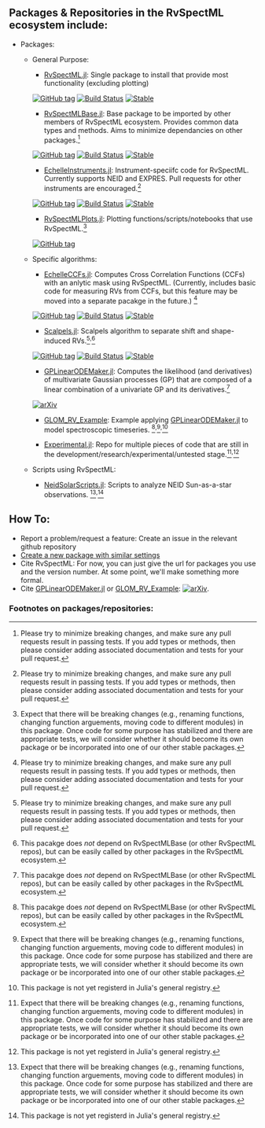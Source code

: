 ## Packages & Repositories in the RvSpectML ecosystem include:
- Packages:
   * General Purpose:
     - [RvSpectML.jl](https://github.com/eford/RvSpectML.jl):  Single package to install that provide most functionality (excluding plotting)
     
     [![GitHub tag](https://img.shields.io/github/tag/RvSpectML/RvSpectML.jl.svg)](https://GitHub.com/RvSpectML/RvSpectML.jl/tags/)
     [![Build Status](https://github.com/RvSpectML/RvSpectML.jl/workflows/CI/badge.svg)](https://github.com/RvSpectML/RvSpectML.jl/actions)
     [![Stable](https://img.shields.io/badge/docs-stable-blue.svg)](https://eford.github.io/RvSpectML.doc/) 
     
     - [RvSpectMLBase.jl](https://github.com/RvSpectML/RvSpectMLBase.jl): Base package to be imported by other members of RvSpectML ecosystem. Provides common data types and methods.  Aims to minimize dependancies on other packages.[^itend-stable]
     
     [![GitHub tag](https://img.shields.io/github/tag/RvSpectML/RvSpectMLBase.jl.svg)](https://GitHub.com/RvSpectML/RvSpectMLBase.jl/tags/)
     [![Build Status](https://github.com/RvSpectML/RvSpectMLBase.jl/workflows/CI/badge.svg)](https://github.com/RvSpectML/RvSpectMLBase.jl/actions)
     [![Stable](https://img.shields.io/badge/docs-stable-blue.svg)](https://RvSpectML.github.io/RvSpectMLBase.jl/stable) 
     
     - [EchelleInstruments.jl](https://github.com/RvSpectML/EchelleInstruments.jl): Instrument-speciifc code for RvSpectML.  Currently supports NEID and EXPRES.  Pull requests for other instruments are encouraged.[^itend-stable]
     
     [![GitHub tag](https://img.shields.io/github/tag/RvSpectML/EchelleInstruments.jl.svg)](https://GitHub.com/RvSpectML/EchelleInstruments.jl/tags/)
     [![Build Status](https://github.com/RvSpectML/EchelleInstruments.jl/workflows/CI/badge.svg)](https://github.com/RvSpectML/EchelleInstruments.jl/actions)
     [![Stable](https://img.shields.io/badge/docs-stable-blue.svg)](https://RvSpectML.github.io/EchelleInstruments.jl/stable)  
     
     - [RvSpectMLPlots.jl](https://github.com/RvSpectML/RvSpectMLPlots.jl):  Plotting functions/scripts/notebooks that use RvSpectML.[^research-is-hard]
     
     [![GitHub tag](https://img.shields.io/github/tag/RvSpectML/RvSpectMLPlots.jl.svg)](https://GitHub.com/RvSpectML/RvSpectMLPlots.jl/tags/)
     
  * Specific algorithms: 
     - [EchelleCCFs.jl](https://github.com/RvSpectML/EchelleCCFs.jl):  Computes Cross Correlation Functions (CCFs) with an anlytic mask using RvSpectML.  (Currently, includes basic code for measuring RVs from CCFs, but this feature may be moved into a separate pacakge in the future.)  [^itend-stable]
     
     [![GitHub tag](https://img.shields.io/github/tag/RvSpectML/EchelleCCFs.jl.svg)](https://GitHub.com/RvSpectML/EchelleCCFs.jl/tags/)
     [![Build Status](https://github.com/RvSpectML/EchelleCCFs.jl/workflows/CI/badge.svg)](https://github.com/RvSpectML/EchelleCCFs.jl/actions)
     [![Stable](https://img.shields.io/badge/docs-stable-blue.svg)](https://RvSpectML.github.io/EchelleCCFs.jl/stable)  
     
     - [Scalpels.jl](https://github.com/RvSpectML/Scalpels.jl):  Scalpels algorithm to separate shift and shape-induced RVs.[^itend-stable]<sup>,</sup>[^indep]  
     
     [![GitHub tag](https://img.shields.io/github/tag/RvSpectML/Scalpels.jl.svg)](https://GitHub.com/RvSpectML/Scalpels.jl/tags/)
     [![Build Status](https://github.com/RvSpectML/Scalpels.jl/workflows/CI/badge.svg)](https://github.com/RvSpectML/Scalpels.jl/actions)
     [![Stable](https://img.shields.io/badge/docs-stable-blue.svg)](https://RvSpectML.github.io/Scalpels.jl/stable)  
     
     - [GPLinearODEMaker.jl](https://github.com/christiangil/GPLinearODEMaker.jl):  Computes the likelihood (and derivatives) of multivariate Gaussian processes (GP) that are composed of a linear combination of a univariate GP and its derivatives.[^indep]  
     
     [![arXiv](https://img.shields.io/badge/arXiv-2009.01085-orange.svg)](https://arxiv.org/abs/2009.01085)
     
     
     - [GLOM_RV_Example](https://github.com/christiangil/GLOM_RV_Example):  Example applying [GPLinearODEMaker.jl](https://github.com/christiangil/GPLinearODEMaker.jl) to model spectroscopic timeseries.  [^indep]<sup>,</sup>[^research-is-hard]<sup>,</sup>[^unreg]  
     
     - [Experimental.jl](https://github.com/RvSpectML/Experimental.jl): Repo for multiple pieces of code that are still in the development/research/experimental/untested stage.[^research-is-hard]<sup>,</sup>[^unreg]  

  * Scripts using RvSpectML:
    - [NeidSolarScripts.jl](https://github.com/RvSpectML/NeidSolarScripts.jl):  Scripts to analyze NEID Sun-as-a-star observations.  [^research-is-hard]<sup>,</sup>[^unreg]  

## How To:
- Report a problem/request a feature:  Create an issue in the relevant github repository
- [Create a new package with similar settings](PkgTemplate.md)
- Cite RvSpectML:  For now, you can just give the url for packages you use and the version number.  At some point, we'll make something more formal.
- Cite [GPLinearODEMaker.jl](https://github.com/christiangil/GPLinearODEMaker.jl) or [GLOM_RV_Example](https://github.com/christiangil/GLOM_RV_Example):  [![arXiv](https://img.shields.io/badge/arXiv-2009.01085-orange.svg)](https://arxiv.org/abs/2009.01085).

### Footnotes on packages/repositories:

[^itend-stable]:  Please try to minimize breaking changes, and make sure any pull requests result in passing tests.  If you add types or methods, then please consider adding associated documentation and tests for your pull request.  
[^indep]: This pacakge does *not* depend on RvSpectMLBase (or other RvSpectML repos), but can be easily called by other packages in the RvSpectML ecosystem.
[^research-is-hard]:  Expect that there will be breaking changes (e.g., renaming functions, changing function arguements, moving code to different modules) in this package.  Once code for some purpose has stabilized and there are appropriate tests, we will consider whether it should become its own package or be incorporated into one of our other stable packages.
[^unreg]: This package is not yet registerd in Julia's general registry.
